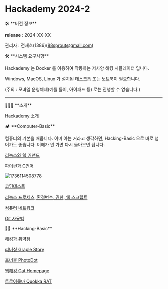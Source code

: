 # Hackademy 2024-2

<aside>
🛠 **버전 정보**

**release** : 2024-XX-XX

관리자 : 전재호(1386)(88sprout@gmail.com)

</aside>

<aside>
🛠 **시스템 요구사항**

Hackademy 는 Docker 를 이용하여 작동하는 저사양 해킹 시뮬레이터 입니다.

Windows, MacOS, Linux 가 설치된 데스크톱 또는 노트북이 필요합니다.

(주의 : 모바일 운영체제(예를 들어, 아이패드 등) 로는 진행할 수 없습니다.)

</aside>

---

<aside>
👨🏻‍💻 **소개**

[Hackademy 소개](00_Hackademy_소개/Hackademy_소개.md)

</aside>

<aside>
🏕️ **Computer-Basic**

컴퓨터의 기본을 배웁니다. 이미 아는 거라고 생각하면, Hacking-Basic 으로 바로 넘어가도 좋습니다. 이해가 안 가면 다시 돌아오면 됩니다.

[리눅스와 쉘 커맨드](01_리눅스와_쉘_커맨드/리눅스와_쉘_커맨드.md)

[파이썬과 C언어](02_파이썬과_C언어/파이썬과_C언어.md)

![1736114508778](image/Hackademy_2024-2/1736114508778.png)

[코딩테스트](03_코딩테스트/코딩테스트.md)

[리눅스 프로세스, 환경변수, 권한, 쉘 스크립트](04_리눅스_프로세스_환경변수_권한_쉘_스크립트/리눅스_프로세스_환경변수_권한_쉘_스크립트.md)

[컴퓨터 네트워크](05_컴퓨터_네트워크/컴퓨터_네트워크.md)

[Git 사용법](06_Git_사용법/Git_사용법.md)

</aside>

<aside>
🥷🏻 **Hacking-Basic**

[해킹과 취약점](07_해킹과_취약점/해킹과_취약점.md)

[리버싱 Graple Story](08_리버싱_Graple_Story/리버싱_Graple_Story.md)

[포너블 PhotoDot](09_포너블_PhotoDot/포너블_PhotoDot.md)

[웹해킹 Cat Homepage](10_웹해킹_Cat_Homepage/웹해킹_Cat_Homepage.md)

[트로이목마 Quokka RAT](11_트로이목마_Quokka_RAT/트로이목마_Quokka_RAT.md)

</aside>
